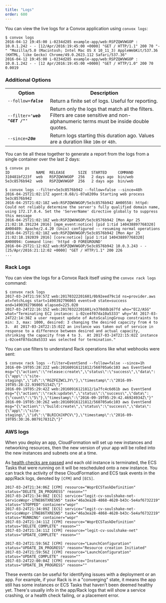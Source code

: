 ```yaml
---
title: "Logs"
order: 600
---
```


You can view the live logs for a Convox application using `convox logs`:

```
$ convox logs
2016-04-12 19:45:00 i-0234d285 example-app/web:RSPZQWVWGOP : 10.0.1.242 - - [12/Apr/2016:19:45:00 +0000] "GET / HTTP/1.1" 200 70 "-" "Mozilla/5.0 (Macintosh; Intel Mac OS X 10_11_3) AppleWebKit/537.36 (KHTML, like Gecko) Chrome/49.0.2623.112 Safari/537.36"
2016-04-12 19:45:00 i-0234d285 example-app/web:RSPZQWVWGOP : 10.0.1.242 - - [12 Apr/2016:19:45:00 +0000] "GET / HTTP/1.0" 200 70 0.0019
```

### Additional Options

<table>
  <tr><th>Option</th><th>Description</th></tr>
  <tr><td><code>--follow=<b><i>false</i></b></code></td><td>Return a finite set of logs. Useful for reporting.</td></tr>
  <tr><td><code>--filter=<b><i>'web "GET /"'</i></b></code></td><td>Return only the logs that match all the filters. Filters are case sensitive and non-alphanumeric terms must be inside double quotes.</td></tr>
  <tr><td><code>--since=<b><i>20m</i></b></code></td><td>Return logs starting this duration ago. Values are a duration like <code>10m</code> or <code>48h</code>.</td></tr>
</table>

You can tie all these together to generate a report from the logs from a single container over the last 2 days:

```
$ convox ps
ID            NAME  RELEASE      SIZE  STARTED     COMMAND
310481bf223f  web   RSPZQWVWGOP  256   2 days ago  bin/web
5e3c8576b942  web   RSPZQWVWGOP  256   2 days ago  bin/web

$ convox logs --filter=5e3c8576b942 --follow=false --since=48h
2016-04-25T21:02:17Z agent:0.68/i-07a8209a Starting web process 5e3c8576b942
2016-04-25T21:02:18Z web:RSPZQWVWGOP/5e3c8576b942 AH00558: httpd: Could not reliably determine the server's fully qualified domain name, using 172.17.0.4. Set the 'ServerName' directive globally to suppress this message
2016-04-25T21:02:18Z web:RSPZQWVWGOP/5e3c8576b942 [Mon Apr 25 21:02:18.191234 2016] [mpm_event:notice] [pid 1:tid 140438897768320] AH00489: Apache/2.4.20 (Unix) configured -- resuming normal operations
2016-04-25T21:02:18Z web:RSPZQWVWGOP/5e3c8576b942 [Mon Apr 25 21:02:18.192039 2016] [core:notice] [pid 1:tid 140438897768320] AH00094: Command line: 'httpd -D FOREGROUND'
2016-04-25T21:12:02Z web:RSPZQWVWGOP/5e3c8576b942 10.0.3.243 - - [25/Apr/2016:21:12:02 +0000] "GET / HTTP/1.1" 200 226
...
```

### Rack Logs

You can view the logs for a Convox Rack itself using the `convox rack logs` command:

```
$ convox rack logs
2017-03-24T21:59:57Z web:20170322201601/0b92eed79c1d ns=provider.aws at=fetchLogs start=1490392796065 events=0 state=success end=1490392796066 elapsed=225.020
2017-03-24T22:16:15Z web:20170322201601/e378ddb167fd who="EC2/ASG" what="Terminating EC2 instance: i-02ce4f07da10a5333" why="At 2017-03-24T22:14:38Z a user request update of AutoScalingGroup constraints to min: 3, max: 1000, desired: 3 changing the desired capacity from 4 to 3.  At 2017-03-24T22:15:02Z an instance was taken out of service in response to a difference between desired and actual capacity, shrinking the capacity from 4 to 3.  At 2017-03-24T22:15:02Z instance i-02ce4f07da10a5333 was selected for termination."
```

You can use filters to understand Rack operations like what webhooks were sent:

```
$ convox rack logs --filter=EventSend --follow=false --since=1h
2016-09-19T05:28:22Z web:20160916121812/560705a6c103 aws EventSend msg="{\"action\":\"release:create\",\"status\":\"success\",\"data\":{\"app\":\"site-staging\",\"id\":\"RGZFEZWCLJY\"},\"timestamp\":\"2016-09-19T05:28:22.939075154Z\"}"
2016-09-19T05:29:42Z web:20160916121812/1a7fc4c6d61b aws EventSend msg="{\"action\":\"rack:update\",\"status\":\"success\",\"data\":{\"count\":\"5\"},\"timestamp\":\"2016-09-19T05:29:42.46924934Z\"}"
2016-09-19T05:30:26Z web:20160916121812/560705a6c103 aws EventSend msg="{\"action\":\"build:create\",\"status\":\"success\",\"data\":{\"app\":\"site-staging\",\"id\":\"BLRICHJXPCV\"},\"timestamp\":\"2016-09-19T05:30:26.007917831Z\"}"
```


### AWS logs

When you deploy an app, CloudFormation will set up new instances and networking resources, then the new version of your app will be rolled into the new instances and subnets one at a time.

As [health checks are passed](/docs/rolling-updates/#health-checks) and each old instance is terminated, the ECS Tasks that were running on it will be rescheduled onto a new instance. You can track the activity of these CloudFormation and ECS task events in the app/Rack logs, denoted by `[CFM]` and `[ECS]`.

```
2017-03-24T21:34:06Z [CFM] resource="WoprECSTaskDefinition" status="DELETE_IN_PROGRESS" reason=""
2017-03-24T21:34:08Z [ECS] service="legit-cv-soulshake-net-ServiceWopr-1TNE86TXRESN5" task="46a3ea28-4868-4620-b43c-5e4af6732219" status="STOPPED" container="wopr"
2017-03-24T21:34:09Z [ECS] service="legit-cv-soulshake-net-ServiceWopr-1TNE86TXRESN5" task="46a3ea28-4868-4620-b43c-5e4af6732219" status="RUNNING" container="wopr"
2017-03-24T21:34:11Z [CFM] resource="WoprECSTaskDefinition" status="DELETE_COMPLETE" reason=""
2017-03-24T21:34:11Z [CFM] resource="legit-cv-soulshake-net" status="UPDATE_COMPLETE" reason=""
```

```
2017-03-24T21:59:56Z [CFM] resource="LaunchConfiguration" status="UPDATE_IN_PROGRESS" reason="Resource creation Initiated"
2017-03-24T21:59:56Z [CFM] resource="LaunchConfiguration" status="UPDATE_COMPLETE" reason=""
2017-03-24T22:00:04Z [CFM] resource="Instances" status="UPDATE_IN_PROGRESS" reason=""
```

These events can be useful for identifying issues with a deployment or an app. For example, if your Rack is in a "converging" state, it means the app still has some instances or ECS Tasks that haven't been deemed healthy yet. There's usually info in the app/Rack logs that will show a service crashing, or a health check failing, or a placement error.
